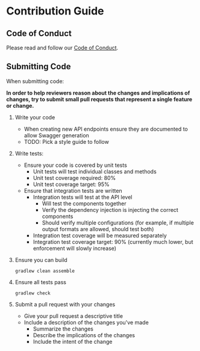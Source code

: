 # Contribution Guide

## Code of Conduct

Please read and follow our [Code of Conduct](https://github.com/scotiabank/accelerator-initializer/blob/master/CODE_OF_CONDUCT.md).

## Submitting Code

When submitting code:

**In order to help reviewers reason about the changes and implications of changes, try to submit small pull requests that represent a single feature or change.**

1. Write your code
   * When creating new API endpoints ensure they are documented to allow Swagger generation
   * TODO: Pick a style guide to follow

2. Write tests:
   * Ensure your code is covered by unit tests
      * Unit tests will test individual classes and methods
      * Unit test coverage required: 80%
      * Unit test coverage target: 95%
   * Ensure that integration tests are written
      * Integration tests will test at the API level
         * Will test the components together
         * Verify the dependency injection is injecting the correct components
         * Should verify multiple configurations (for example, if multiple output formats are allowed, should test both)
      * Integration test coverage will be measured separately
      * Integration test coverage target: 90% (currently much lower, but enforcement will slowly increase)

3. Ensure you can build
   ```
   gradlew clean assemble
   ```
   
4. Ensure all tests pass
   ```
   gradlew check
   ```
   
5. Submit a pull request with your changes
   * Give your pull request a descriptive title
   * Include a description of the changes you've made
      * Summarize the changes
      * Describe the implications of the changes
      * Include the intent of the change
